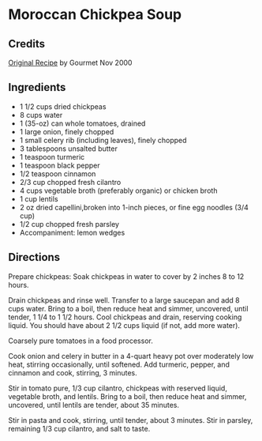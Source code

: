 # Moroccan Chickpea Soup 

<!-- BEGIN content -->

## Credits

[Original Recipe](http://www.epicurious.com/run/recipe/view?id=104356 "http://www.epicurious.com/run/recipe/view?id=104356") by Gourmet Nov 2000

## Ingredients

- 1 1/2 cups dried chickpeas
- 8 cups water
- 1 (35-oz) can whole tomatoes, drained 
- 1 large onion, finely chopped
- 1 small celery rib (including leaves), finely chopped
- 3 tablespoons unsalted butter 
- 1 teaspoon turmeric
- 1 teaspoon black pepper
- 1/2 teaspoon cinnamon
- 2/3 cup chopped fresh cilantro
- 4 cups vegetable broth (preferably organic) or chicken broth
- 1 cup lentils
- 2 oz dried capellini,broken into 1-inch pieces, or fine egg noodles (3/4 cup) 
- 1/2 cup chopped fresh parsley
- Accompaniment: lemon wedges

## Directions

Prepare chickpeas: Soak chickpeas in water to cover by 2 inches 8 to 12 hours.  
  
 Drain chickpeas and rinse well. Transfer to a large saucepan and add 8 cups water. Bring to a boil, then reduce heat and simmer, uncovered, until tender, 1 1/4 to 1 1/2 hours. Cool chickpeas and drain, reserving cooking liquid. You should have about 2 1/2 cups liquid (if not, add more water).   
  
 Coarsely pure tomatoes in a food processor.   
  
 Cook onion and celery in butter in a 4-quart heavy pot over moderately low heat, stirring occasionally, until softened. Add turmeric, pepper, and cinnamon and cook, stirring, 3 minutes.  
  
 Stir in tomato pure, 1/3 cup cilantro, chickpeas with reserved liquid, vegetable broth, and lentils. Bring to a boil, then reduce heat and simmer, uncovered, until lentils are tender, about 35 minutes.   
  
 Stir in pasta and cook, stirring, until tender, about 3 minutes. Stir in parsley, remaining 1/3 cup cilantro, and salt to taste.

<!-- Saved in parser cache with key mudabon_recipe:pcache:idhash:1413-0!1!0!0!!en!2 and timestamp 20071117180810 --><!-- END content -->

